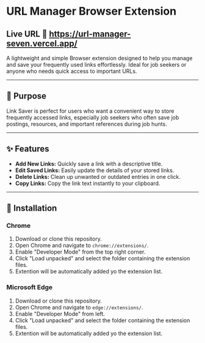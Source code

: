 # URL Manager Browser Extension

## Live URL :link: https://url-manager-seven.vercel.app/


A lightweight and simple Browser extension designed to help you manage and save your frequently used links effortlessly. Ideal for job seekers or anyone who needs quick access to important URLs.  

---

## 🚀 Purpose  

Link Saver is perfect for users who want a convenient way to store frequently accessed links, especially job seekers who often save job postings, resources, and important references during job hunts.  

---

## ✨ Features  

- **Add New Links:** Quickly save a link with a descriptive title.  
- **Edit Saved Links:** Easily update the details of your stored links.  
- **Delete Links:** Clean up unwanted or outdated entries in one click.  
- **Copy Links:** Copy the link text instantly to your clipboard.  

---

## 🔧 Installation  

### Chrome  

1. Download or clone this repository.  
2. Open Chrome and navigate to `chrome://extensions/`.  
3. Enable "Developer Mode" from the top right corner.  
4. Click "Load unpacked" and select the folder containing the extension files.  
5. Extention will be automatically added yo the extension list.

 ### Microsoft Edge  

1. Download or clone this repository.  
2. Open Chrome and navigate to `edge://extensions/`.  
3. Enable "Developer Mode" from left.  
4. Click "Load unpacked" and select the folder containing the extension files.  
5. Extention will be automatically added yo the extension list.
 

 

 
